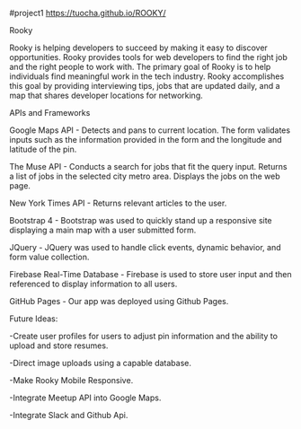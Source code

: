 #project1
https://tuocha.github.io/ROOKY/

Rooky

Rooky is helping developers to succeed by making it easy to discover opportunities. Rooky provides tools for web developers to find the right job and the right people to work with. The primary goal of Rooky is to help individuals find meaningful work in the tech industry. Rooky accomplishes this goal by providing interviewing tips, jobs that are updated daily, and a map that shares developer locations for networking.

APIs and Frameworks

Google Maps API - Detects and pans to current location. The form validates inputs such as the information provided in the form and the longitude and latitude of the pin.

The Muse API - Conducts a search for jobs that fit the query input. Returns a list of jobs in the selected city metro area. Displays the jobs on the web page.

New York Times API - Returns relevant articles to the user.

Bootstrap 4 - Bootstrap was used to quickly stand up a responsive site displaying a main map with a user submitted form.

JQuery - JQuery was used to handle click events, dynamic behavior, and form value collection.

Firebase Real-Time Database - Firebase is used to store user input and then referenced to display information to all users.

GitHub Pages - Our app was deployed using Github Pages.

Future Ideas:

-Create user profiles for users to adjust pin information and the ability to upload and store resumes.

-Direct image uploads using a capable database.

-Make Rooky Mobile Responsive.

-Integrate Meetup API into Google Maps.

-Integrate Slack and Github Api.
